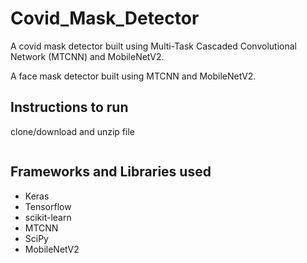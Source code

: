 # Covid_Mask_Detector
A covid mask detector built using Multi-Task Cascaded Convolutional Network (MTCNN) and MobileNetV2.

A face mask detector built using MTCNN and MobileNetV2.

## Instructions to run

clone/download and unzip file

```

```

## Frameworks and Libraries used

- Keras 
- Tensorflow
- scikit-learn
- MTCNN
- SciPy
- MobileNetV2
